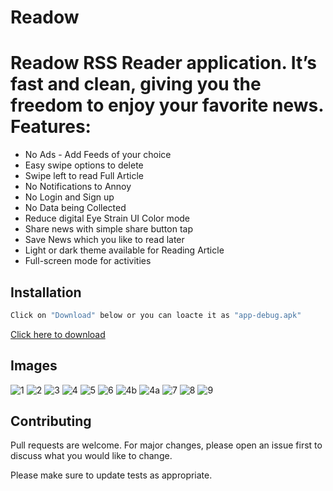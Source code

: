 # Readow
# Readow RSS Reader application. It’s fast and clean, giving you the freedom to enjoy your favorite news. Features: 
- No Ads - Add Feeds of your choice  
- Easy swipe options to delete 
- Swipe left to read Full Article 
- No Notifications to Annoy 
- No Login and Sign up
- No Data being Collected 
- Reduce digital Eye Strain UI Color mode 
- Share news with simple share button tap 
- Save News which you like to read later  
- Light or dark theme available for Reading Article 
- Full-screen mode for activities


## Installation
```bash
Click on "Download" below or you can loacte it as "app-debug.apk"
```
[  Click here to download](https://drive.google.com/uc?export=download&id=1-gXwXgxZZ-Kbk1mhpvfaZKrKp7zvtrij) 

## Images
![1](https://user-images.githubusercontent.com/81664507/150901371-3ed94f40-40af-44b6-afe9-0a6b66ff085c.png)
![2](https://user-images.githubusercontent.com/81664507/150901390-6de43479-482f-48d0-9823-b166ff9b9d16.png)
![3](https://user-images.githubusercontent.com/81664507/150901362-a3ee0bba-8870-49cc-9a1f-a7332e678313.png)
![4](https://user-images.githubusercontent.com/81664507/150901356-faa479f2-0ef7-4623-93b3-91858abf950e.png)
![5](https://user-images.githubusercontent.com/81664507/150901351-c8745351-9cb6-41e4-963f-a92c744d94cc.png)
![6](https://user-images.githubusercontent.com/81664507/150901341-1afdbdfe-9269-4fea-a9f2-220b00fb5a23.png)
![4b](https://user-images.githubusercontent.com/81664507/150942844-fbd60d3f-229f-46ce-9659-0134cfe67a93.png)
![4a](https://user-images.githubusercontent.com/81664507/150942858-7d90c3a3-f916-40f9-a3a4-54572fad7906.png)
![7](https://user-images.githubusercontent.com/81664507/150901400-2130bcf0-246a-4cfb-a729-f973d4b069b1.png)
![8](https://user-images.githubusercontent.com/81664507/150901395-943b7e43-3cb8-490b-ad8e-196aa5824f77.png)
![9](https://user-images.githubusercontent.com/81664507/150901378-f996f310-924c-4eee-a804-fcd559909dcf.png)



## Contributing
Pull requests are welcome. For major changes, please open an issue first to discuss what you would like to change.

Please make sure to update tests as appropriate.
